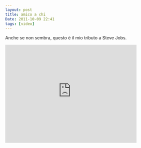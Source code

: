 ```yaml
---
layout: post
title: amico a chi
Date: 2011-10-09 22:41
tags: [video]
---
```

 

Anche se non sembra, questo è il mio tributo a Steve Jobs.

<iframe width="420" height="315" src="http://www.youtube.com/embed/H4khImEQ_34" frameborder="0" > </iframe>

